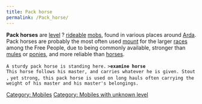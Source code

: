 ```yaml
---
title: Pack horse
permalink: /Pack_horse/
---
```


**Pack horses** are [level](level "wikilink") ?
[rideable](ride "wikilink") [mobs](mob "wikilink"), found in various
places around [Arda](Arda "wikilink"). Pack horses are probably the most
often used [mount](mount "wikilink") for the larger
[races](race "wikilink") among the Free People, due to being commonly
available, stronger than [mules](mule "wikilink") or
[ponies](pony "wikilink"), and more reliable than
[horses](horse "wikilink").

`A sturdy pack horse is standing here.`
`>`**`examine horse`**
`This horse follows his master, and carries whatever he is given. Stout,`
`yet strong, this pack horse is used on long hauls often carrying the`
`weight of his master and his master's belongings.`

[Category: Mobiles](Category:_Mobiles "wikilink") [Category: Mobiles
with unknown level](Category:_Mobiles_with_unknown_level "wikilink")